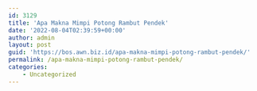 ```yaml
---
id: 3129
title: 'Apa Makna Mimpi Potong Rambut Pendek'
date: '2022-08-04T02:39:59+00:00'
author: admin
layout: post
guid: 'https://bos.awn.biz.id/apa-makna-mimpi-potong-rambut-pendek/'
permalink: /apa-makna-mimpi-potong-rambut-pendek/
categories:
    - Uncategorized
---
```


